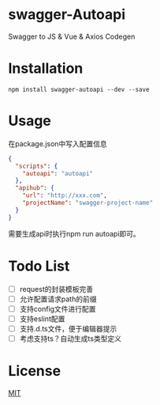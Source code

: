# swagger-Autoapi
Swagger to JS &amp; Vue &amp; Axios Codegen
# Installation
```shell
npm install swagger-autoapi --dev --save
```

# Usage
在package.json中写入配置信息
```json
{
  "scripts": {
    "autoapi": "autoapi"
  },
  "apihub": {
    "url": "http://xxx.com",
    "projectName": "swagger-project-name"
  }
}
```
需要生成api时执行npm run autoapi即可。

# Todo List
-[ ] request的封装模板完善
-[ ] 允许配置请求path的前缀
-[ ] 支持config文件进行配置
-[ ] 支持eslint配置
-[ ] 支持.d.ts文件，便于编辑器提示
-[ ] 考虑支持ts？自动生成ts类型定义

# License

[MIT](https://opensource.org/licenses/MIT)
